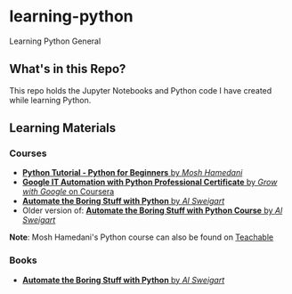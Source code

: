 # learning-python
Learning Python General

## What's in this Repo?

This repo holds the Jupyter Notebooks and Python code I have created while learning Python. 

## Learning Materials 

### Courses

- [**Python Tutorial - Python for Beginners** by *Mosh Hamedani*](https://www.youtube.com/watch?v=_uQrJ0TkZlc)
- [**Google IT Automation with Python Professional Certificate** by *Grow with Google* on Coursera](https://www.coursera.org/professional-certificates/google-it-automation)
- [**Automate the Boring Stuff with Python** by *Al Sweigart*](https://www.udemy.com/course/automate/)
- Older version of: [**Automate the Boring Stuff with Python Course** by *Al Sweigart*](https://www.youtube.com/watch?v=1F_OgqRuSdI&list=PL0-84-yl1fUnRuXGFe_F7qSH1LEnn9LkW&index=1)

**Note**: Mosh Hamedani's Python course can also be found on [Teachable](https://teachable.com/)

### Books

- [**Automate the Boring Stuff with Python** by *Al Sweigart*](https://automatetheboringstuff.com/)